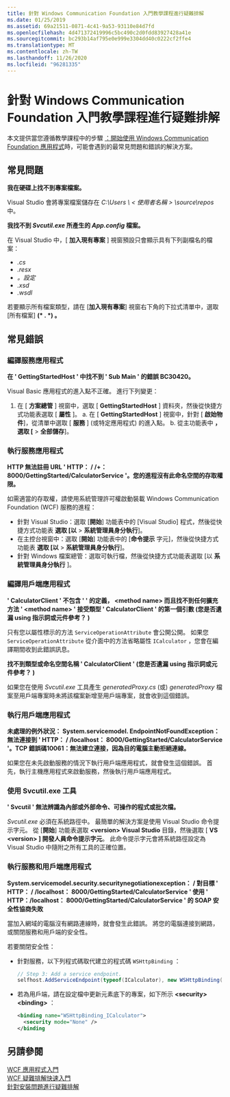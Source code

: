 ```yaml
---
title: 針對 Windows Communication Foundation 入門教學課程進行疑難排解
ms.date: 01/25/2019
ms.assetid: 69a21511-0871-4c41-9a53-93110e84d7fd
ms.openlocfilehash: 4d471372419996c5bc490c2d0fdd83927428a41e
ms.sourcegitcommit: bc293b14af795e0e999e3304dd40c0222cf2ffe4
ms.translationtype: MT
ms.contentlocale: zh-TW
ms.lasthandoff: 11/26/2020
ms.locfileid: "96281335"
---
```

# <a name="troubleshoot-the-get-started-with-windows-communication-foundation-tutorials"></a>針對 Windows Communication Foundation 入門教學課程進行疑難排解

本文提供當您遵循教學課程中的步驟 [：開始使用 Windows Communication Foundation 應用程式](getting-started-tutorial.md)時，可能會遇到的最常見問題和錯誤的解決方案。
  
## <a name="common-problems"></a>常見問題

**我在硬碟上找不到專案檔案。**

 Visual Studio 會將專案檔案儲存在 *C:\Users \\ &lt; 使用者名稱 &gt; \source\repos* 中。  

**我找不到 *Svcutil.exe* 所產生的 *App.config* 檔案。**

 在 Visual Studio 中，[ **加入現有專案** ] 視窗預設只會顯示具有下列副檔名的檔案：

- *.cs*
- *.resx*
- *。設定*
- *.xsd*
- *.wsdl*

若要顯示所有檔案類型，請在 [**加入現有專案**] 視窗右下角的下拉式清單中，選取 [所有檔案] **(\* . \*) 。**  
  
## <a name="common-errors"></a>常見錯誤

### <a name="compile-the-service-application"></a>編譯服務應用程式

**在 ' GettingStartedHost ' 中找不到 ' Sub Main ' 的錯誤 BC30420。**

Visual Basic 應用程式的進入點不正確。 進行下列變更：

   1. 在 [ **方案總管** ] 視窗中，選取 [ **GettingStartedHost** ] 資料夾，然後從快捷方式功能表選取 [ **屬性** ]。
    a. 在 [ **GettingStartedHost** ] 視窗中，針對 [ **啟始物件**]，從清單中選取 [ **服務** ] (或特定應用程式) 的進入點。
    b. 從主功能表中 **，選取 [**  >  **全部儲存**]。

### <a name="run-the-service-application"></a>執行服務應用程式

**HTTP 無法註冊 URL ' HTTP： \/ /+： 8000/GettingStarted/CalculatorService '。您的進程沒有此命名空間的存取權限。**

 如需適當的存取權，請使用系統管理許可權啟動裝載 Windows Communication Foundation (WCF) 服務的進程：

- 針對 Visual Studio：選取 [**開始**] 功能表中的 [Visual Studio] 程式，然後從快捷方式功能表 **選取 [以**  >  **系統管理員身分執行**]。
- 在主控台視窗中：選取 [**開始**] 功能表中的 [**命令提示** 字元]，然後從快捷方式功能表 **選取 [以**  >  **系統管理員身分執行**]。
- 針對 Windows 檔案總管：選取可執行檔，然後從快捷方式功能表選取 [以 **系統管理員身分執行** ]。

### <a name="compile-the-client-application"></a>編譯用戶端應用程式

**' CalculatorClient ' 不包含 ' ' 的定義， \<method name> 而且找不到任何擴充方法 ' \<method name> ' 接受類型 ' CalculatorClient ' 的第一個引數 (您是否遺漏 using 指示詞或元件參考？ )**  

只有您以屬性標示的方法 `ServiceOperationAttribute` 會公開公開。 如果您 `ServiceOperationAttribute` 從介面中的方法省略屬性 `ICalculator` ，您會在編譯期間收到此錯誤訊息。  

**找不到類型或命名空間名稱 ' CalculatorClient ' (您是否遺漏 using 指示詞或元件參考？ )**

 如果您在使用 *Svcutil.exe* 工具產生 *generatedProxy.cs* (或) *generatedProxy* 檔案至用戶端專案時未將該檔案新增至用戶端專案，就會收到這個錯誤。  

### <a name="run-the-client-application"></a>執行用戶端應用程式

**未處理的例外狀況： System.servicemodel. EndpointNotFoundException：無法連接到 ' HTTP： \/ /localhost： 8000/GettingStarted/CalculatorService '。TCP 錯誤碼10061：無法建立連接，因為目的電腦主動拒絕連線。**

如果您在未先啟動服務的情況下執行用戶端應用程式，就會發生這個錯誤。 首先，執行主機應用程式來啟動服務，然後執行用戶端應用程式。

### <a name="use-the-svcutilexe-tool"></a>使用 Svcutil.exe 工具

**' Svcutil ' 無法辨識為內部或外部命令、可操作的程式或批次檔。**

 *Svcutil.exe* 必須在系統路徑中。 最簡單的解決方案是使用 Visual Studio 命令提示字元。 從 [**開始**] 功能表選取 **\<version> Visual Studio** 目錄，然後選取 [ **VS \<version> ] 開發人員命令提示字元**。 此命令提示字元會將系統路徑設定為 Visual Studio 中隨附之所有工具的正確位置。  
  
### <a name="run-the-service-and-client-applications"></a>執行服務和用戶端應用程式

**System.servicemodel.security.securitynegotiationexception： \/ 對目標 ' HTTP： \/ /localhost： 8000/GettingStarted/CalculatorService ' 使用 ' HTTP：/localhost： 8000/GettingStarted/CalculatorService ' 的 SOAP 安全性協商失敗**  

當加入網域的電腦沒有網路連線時，就會發生此錯誤。 將您的電腦連接到網路，或關閉服務和用戶端的安全性。

若要關閉安全性：

- 針對服務，以下列程式碼取代建立的程式碼 `WSHttpBinding` ：  
  
    ```csharp
    // Step 3: Add a service endpoint.
    selfhost.AddServiceEndpoint(typeof(ICalculator), new WSHttpBinding(SecurityMode.None), "CalculatorService");  
    ```

- 若為用戶端，請在設定檔中更新元素底下的專案，如下所示 **\<security>** **\<binding>** ：  
  
    ```xml
    <binding name="WSHttpBinding_ICalculator">
      <security mode="None" />
    </binding
    ```  

## <a name="see-also"></a>另請參閱  

 [WCF 應用程式入門](getting-started-tutorial.md)  
 [WCF 疑難排解快速入門](wcf-troubleshooting-quickstart.md)  
 [針對安裝問題進行疑難排解](troubleshooting-setup-issues.md)
